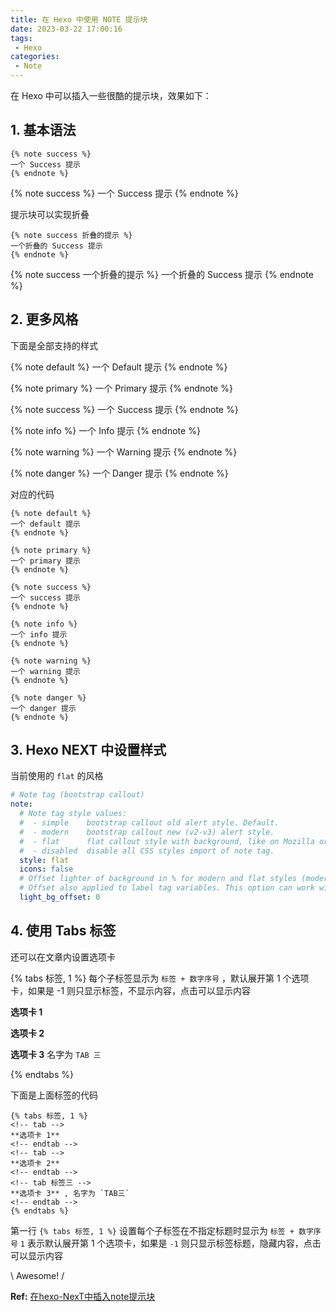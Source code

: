 ```yaml
---
title: 在 Hexo 中使用 NOTE 提示块 
date: 2023-03-22 17:00:16
tags:
 - Hexo
categories:
 - Note
---
```


在 Hexo 中可以插入一些很酷的提示块，效果如下：

## 1. 基本语法

```
{% note success %}
一个 Success 提示
{% endnote %}
```

{% note success %}
一个 Success 提示
{% endnote %}

<!--more-->

提示块可以实现折叠   
````
{% note success 折叠的提示 %}
一个折叠的 Success 提示
{% endnote %}
````
{% note success 一个折叠的提示 %}
一个折叠的 Success 提示
{% endnote %}

## 2. 更多风格

下面是全部支持的样式

{% note default %}
一个 Default 提示
{% endnote %}

{% note primary %}
一个 Primary 提示
{% endnote %}

{% note success %}
一个 Success 提示
{% endnote %}

{% note info %}
一个 Info 提示
{% endnote %}

{% note warning %}
一个 Warning 提示
{% endnote %}

{% note danger %}
一个 Danger 提示
{% endnote %}

对应的代码

```
{% note default %}
一个 default 提示
{% endnote %}

{% note primary %}
一个 primary 提示
{% endnote %}

{% note success %}
一个 success 提示
{% endnote %}

{% note info %}
一个 info 提示
{% endnote %}

{% note warning %}
一个 warning 提示
{% endnote %}

{% note danger %}
一个 danger 提示
{% endnote %}
```

## 3. Hexo NEXT 中设置样式

当前使用的 `flat` 的风格 
```yaml
# Note tag (bootstrap callout)
note:
  # Note tag style values:
  #  - simple    bootstrap callout old alert style. Default.
  #  - modern    bootstrap callout new (v2-v3) alert style.
  #  - flat      flat callout style with background, like on Mozilla or StackOverflow.
  #  - disabled  disable all CSS styles import of note tag.
  style: flat
  icons: false
  # Offset lighter of background in % for modern and flat styles (modern: -12 | 12; flat: -18 | 6).
  # Offset also applied to label tag variables. This option can work with disabled note tag.
  light_bg_offset: 0
```

## 4. 使用 Tabs 标签

还可以在文章内设置选项卡

{% tabs 标签, 1 %} 每个子标签显示为 `标签 + 数字序号` ，默认展开第 1 个选项卡，如果是 -1 则只显示标签，不显示内容，点击可以显示内容
<!-- tab -->
**选项卡 1** 
<!-- endtab -->
<!-- tab -->
**选项卡 2**
<!-- endtab -->
<!-- tab TAB 三 -->
**选项卡 3** 名字为 `TAB 三`
<!-- endtab -->
{% endtabs %}

下面是上面标签的代码

```
{% tabs 标签, 1 %} 
<!-- tab -->
**选项卡 1** 
<!-- endtab -->
<!-- tab -->
**选项卡 2**
<!-- endtab -->
<!-- tab 标签三 -->
**选项卡 3** , 名字为 `TAB三`
<!-- endtab -->
{% endtabs %}
```
第一行 `{% tabs 标签, 1 %}` 设置每个子标签在不指定标题时显示为 `标签 + 数字序号`
`1` 表示默认展开第 1 个选项卡，如果是 `-1` 则只显示标签标题，隐藏内容，点击可以显示内容

\ Awesome! /

**Ref:** [在hexo-NexT中插入note提示块](https://jinnsjj.github.io/uncategorized/hexo-next-note/)
